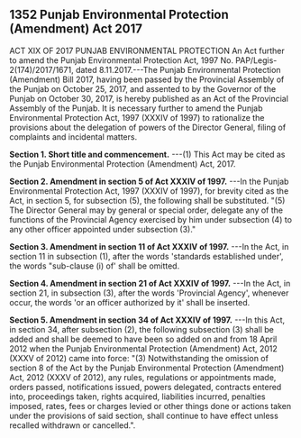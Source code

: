## 1352 Punjab Environmental Protection (Amendment) Act 2017
 
ACT XIX OF 2017
PUNJAB ENVIRONMENTAL PROTECTION
An Act further to amend the Punjab Environmental
Protection Act, 1997
No. PAP/Legis-2(174)/2017/1671, dated 8.11.2017.---The Punjab Environmental Protection (Amendment) Bill 2017, having been passed by the Provincial Assembly of the Punjab on October 25, 2017, and assented to by the Governor of the Punjab on October 30, 2017, is hereby published as an Act of the Provincial Assembly of the Punjab.
It is necessary further to amend the Punjab Environmental Protection Act, 1997 (XXXIV of 1997) to rationalize the provisions about the delegation of powers of the Director General, filing of complaints and incidental matters.

**Section 1. Short title and commencement.**
---(1) This Act may be cited as the Punjab Environmental Protection (Amendment) Act, 2017.

 

**Section 2. Amendment in section 5 of Act XXXIV of 1997.**
---In the Punjab Environmental Protection Act, 1997 (XXXIV of 1997), for brevity cited as the Act, in section 5, for subsection (5), the following shall be substituted.
   "(5) The Director General may by general or special order, delegate any of the functions of the Provincial Agency exercised by him under subsection (4) to any other officer appointed under subsection (3)."

 

**Section 3. Amendment in section 11 of Act XXXIV of 1997.**
---In the Act, in section 11 in subsection (1), after the words 'standards established under', the words "sub-clause (i) of' shall be omitted.

 

**Section 4. Amendment in section 21 of Act XXXIV of 1997.**
---In the Act, in section 21, in subsection (3), after the words 'Provincial Agency', whenever occur, the words 'or an officer authorized by it' shall be inserted.

 

**Section 5. Amendment in section 34 of Act XXXIV of 1997.**
---In this Act, in section 34, after subsection (2), the following subsection (3) shall be added and shall be deemed to have been so added on and from 18 April 2012 when the Punjab Environmental Protection (Amendment) Act, 2012 (XXXV of 2012) came into force:
   "(3) Notwithstanding the omission of section 8 of the Act by the Punjab Environmental Protection (Amendment) Act, 2012 (XXXV of 2012), any rules, regulations or appointments made, orders passed, notifications issued, powers delegated, contracts entered into, proceedings taken, rights acquired, liabilities incurred, penalties imposed, rates, fees or charges levied or other things done or actions taken under the provisions of said section, shall continue to have effect unless recalled withdrawn or cancelled.".


